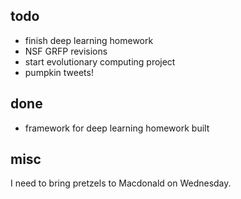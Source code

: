 ## todo
* finish deep learning homework
* NSF GRFP revisions
* start evolutionary computing project
* pumpkin tweets!

## done
* framework for deep learning homework built

## misc

I need to bring pretzels to Macdonald on Wednesday.
